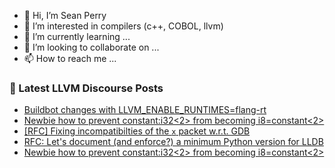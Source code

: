 - 👋 Hi, I’m Sean Perry
- 👀 I’m interested in compilers (c++, COBOL, llvm)
- 🌱 I’m currently learning ...
- 💞️ I’m looking to collaborate on ...
- 📫 How to reach me ...

<!---
s66perry/s66perry is a ✨ special ✨ repository because its `README.md` (this file) appears on your GitHub profile.
You can click the Preview link to take a look at your changes.
--->
### 📕 Latest LLVM Discourse Posts

<!-- DISCOURSE-LLVM:START -->
- [Buildbot changes with LLVM_ENABLE_RUNTIMES=flang-rt](https://discourse.llvm.org/t/buildbot-changes-with-llvm-enable-runtimes-flang-rt/83571#post_6)
- [Newbie how to prevent constant:i32&lt;2&gt; from becoming i8=constant&lt;2&gt;](https://discourse.llvm.org/t/newbie-how-to-prevent-constant-i32-2-from-becoming-i8-constant-2/84293#post_2)
- [[RFC] Fixing incompatibilties of the `x` packet w.r.t. GDB](https://discourse.llvm.org/t/rfc-fixing-incompatibilties-of-the-x-packet-w-r-t-gdb/84288#post_4)
- [RFC: Let&#39;s document &lpar;and enforce?&rpar; a minimum Python version for LLDB](https://discourse.llvm.org/t/rfc-lets-document-and-enforce-a-minimum-python-version-for-lldb/82731#post_19)
- [Newbie how to prevent constant:i32&lt;2&gt; from becoming i8=constant&lt;2&gt;](https://discourse.llvm.org/t/newbie-how-to-prevent-constant-i32-2-from-becoming-i8-constant-2/84293#post_1)
<!-- DISCOURSE-LLVM:END -->
